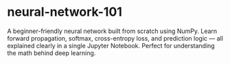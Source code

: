 # neural-network-101
A beginner-friendly neural network built from scratch using NumPy. Learn forward propagation, softmax, cross-entropy loss, and prediction logic — all explained clearly in a single Jupyter Notebook. Perfect for understanding the math behind deep learning.    
